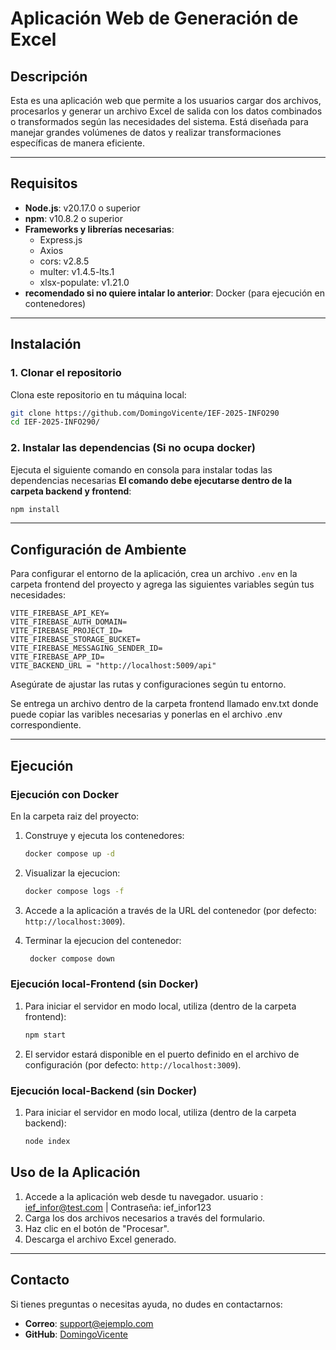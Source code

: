 # Aplicación Web de Generación de Excel

## Descripción

Esta es una aplicación web que permite a los usuarios cargar dos archivos, procesarlos y generar un archivo Excel de salida con los datos combinados o transformados según las necesidades del sistema. Está diseñada para manejar grandes volúmenes de datos y realizar transformaciones específicas de manera eficiente.

---

## Requisitos

- **Node.js**: v20.17.0 o superior  
- **npm**: v10.8.2 o superior  
- **Frameworks y librerías necesarias**:
  - Express.js
  - Axios
  - cors: v2.8.5
  - multer: v1.4.5-lts.1
  - xlsx-populate: v1.21.0
- **recomendado si no quiere intalar lo anterior**: Docker (para ejecución en contenedores)
---

## Instalación

### 1. Clonar el repositorio
Clona este repositorio en tu máquina local:
```bash
git clone https://github.com/DomingoVicente/IEF-2025-INFO290
cd IEF-2025-INFO290/
```

### 2. Instalar las dependencias (Si no ocupa docker)
Ejecuta el siguiente comando en consola para instalar todas las dependencias necesarias **El comando debe ejecutarse dentro de la carpeta backend y frontend**:

```bash
npm install
```
---

## Configuración de Ambiente

Para configurar el entorno de la aplicación, crea un archivo `.env` en la carpeta frontend del proyecto y agrega las siguientes variables según tus necesidades:

```env
VITE_FIREBASE_API_KEY=
VITE_FIREBASE_AUTH_DOMAIN=
VITE_FIREBASE_PROJECT_ID=
VITE_FIREBASE_STORAGE_BUCKET=
VITE_FIREBASE_MESSAGING_SENDER_ID=
VITE_FIREBASE_APP_ID=
VITE_BACKEND_URL = "http://localhost:5009/api"

```

Asegúrate de ajustar las rutas y configuraciones según tu entorno.

Se entrega un archivo dentro de la carpeta frontend llamado env.txt donde puede copiar las varibles necesarias y ponerlas en el archivo .env correspondiente.

---

## Ejecución

### Ejecución con Docker 

En la carpeta raiz del proyecto: 

1. Construye y ejecuta los contenedores:
   ```bash
   docker compose up -d
   ```
2. Visualizar la ejecucion:
   ```bash
   docker compose logs -f
   ```

5. Accede a la aplicación a través de la URL del contenedor (por defecto: `http://localhost:3009`).

4. Terminar la ejecucion del contenedor:
   ```bash
    docker compose down
   ```

 ### Ejecución local-Frontend (sin Docker)
1. Para iniciar el servidor en modo local, utiliza (dentro de la carpeta frontend):
   ```bash
   npm start
   ```
2. El servidor estará disponible en el puerto definido en el archivo de configuración (por defecto: `http://localhost:3009`).

### Ejecución local-Backend (sin Docker)
1. Para iniciar el servidor en modo local, utiliza (dentro de la carpeta backend):
   ```bash
   node index
   ```

## Uso de la Aplicación

1. Accede a la aplicación web desde tu navegador. 
   usuario : ief_infor@test.com  |  Contraseña: ief_infor123
2. Carga los dos archivos necesarios a través del formulario.
3. Haz clic en el botón de "Procesar".
4. Descarga el archivo Excel generado.

---

## Contacto

Si tienes preguntas o necesitas ayuda, no dudes en contactarnos:
- **Correo**: support@ejemplo.com
- **GitHub**: [DomingoVicente](https://github.com/DomingoVicente)
